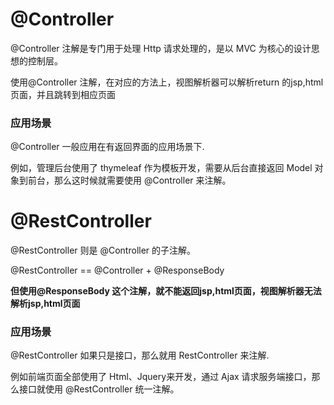 # @Controller

@Controller 注解是专门用于处理 Http 请求处理的，是以 MVC 为核心的设计思想的控制层。

使用@Controller 注解，在对应的方法上，视图解析器可以解析return 的jsp,html页面，并且跳转到相应页面

### 应用场景

@Controller 一般应用在有返回界面的应用场景下.

例如，管理后台使用了 thymeleaf 作为模板开发，需要从后台直接返回 Model 对象到前台，那么这时候就需要使用 @Controller 来注解。





# @RestController

@RestController 则是 @Controller 的子注解。

@RestController == @Controller + @ResponseBody 

**但使用@ResponseBody 这个注解，就不能返回jsp,html页面，视图解析器无法解析jsp,html页面**



### 应用场景

@RestController 如果只是接口，那么就用 RestController 来注解.

例如前端页面全部使用了 Html、Jquery来开发，通过 Ajax 请求服务端接口，那么接口就使用 @RestController 统一注解。